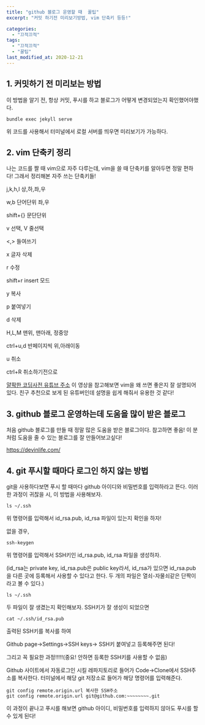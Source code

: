 ```yaml
---
title: "github 블로그 운영할 때  꿀팁"
excerpt: "커밋 하기전 미리보기방법, vim 단축키 등등!"

categories:
  - "끄적끄적"
tags:
  - "끄적끄적"
  - "꿀팁"
last_modified_at: 2020-12-21
---
```


## 1. 커밋하기 전 미리보는 방법

이 방법을 알기 전, 항상 커밋,  푸시를 하고 블로그가 어떻게 변경되었는지 확인했어야했다.

```
bundle exec jekyll serve
```
위 코드를 사용해서 터미널에서 로컬 서버를 띄우면 미리보기가 가능하다.







## 2. vim 단축키 정리

나는 코드를 짤 때 vim으로 자주 다루는데, vim을 쓸 때 단축키를 알아두면 정말 편하다!
그래서 정리해본 자주 쓰는 단축키들!

j,k,h,l 상,하,좌,우

w,b 단어단위 좌,우

shift+{} 문단단위

v 선택, V 줄선택

<,> 들여쓰기

x 글자 삭제

r 수정 

shift+r insert 모드

y 복사 

p 붙여넣기

d 삭제

H,L,M 맨위, 맨아래, 정중앙

ctrl+u,d 반페이지씩 위,아래이동

u 취소

ctrl+R 취소하기전으로



[얄팍한 코딩사전 유튜브 주소](://www.youtube.com/watch?v=qn1soztN7k4&t=303s) 이 영상을 참고해보면 vim을 왜 쓰면 좋은지 잘 설명되어있다. 친구 추천으로 보게 된 유튜버인데 설명을 쉽게 해줘서 유용한 것 같다!







## 3. github 블로그 운영하는데 도움을 많이 받은 블로그

처음 github 블로그를 만들 때 정말 많은 도움을 받은 블로그이다.
참고하면 좋음! 이 분처럼 도움을 줄 수 있는 블로그를 잘 만들어보고싶다!

<https://devinlife.com/>







## 4. git 푸시할 때마다 로그인 하지 않는 방법

git을 사용하다보면 푸시 할 때마다 github 아이디와 비밀번호를 입력하라고 뜬다.
이러한 과정이 귀찮을 시, 이 방법을 사용해보자.

```
ls ~/.ssh
```
위 명령어를 입력해서 id_rsa.pub, id_rsa 파일이 있는지 확인을 하자!

없을 경우, 
```
ssh-keygen
```
위 명령어를 입력해서 SSH키인 id_rsa.pub, id_rsa 파일을 생성하자.

(id_rsa는 private key, id_rsa.pub은 public key라서, id_rsa가 있으면 id_rsa.pub을 다른 곳에 등록해서 사용할 수 있다고 한다. 두 개의 파일은 열쇠-자물쇠같은 단짝이라고 볼 수 있다.)


```
ls ~/.ssh
```
두 파일이 잘 생겼는지 확인해보자.
SSH키가 잘 생성이 되었으면 

```
cat ~/.ssh/id_rsa.pub
```
출력된 SSH키를 복사를 하여 

Github page->Settings->SSH keys-> SSH키 붙여넣고 등록해주면 된다!



그리고 꼭 필요한 과정!!!!!(중요! 안하면 등록한 SSH키를 사용할 수 없음)

Github 사이트에서 자동로그인 시킬 레파지토리로 들어가 Code->Clone에서 SSH주소를 복사한다.
터미널에서 해당 git 저장소로 들어가 해당 명령어를 입력해준다.
```
git config remote.origin.url 복사한 SSH주소
git config remote.origin.url git@github.com:~~~~~~~~.git
```

이 과정이 끝나고 푸시를 해보면 github 아이디, 비밀번호를 입력하지 않아도 푸시를 할 수 있게 된다!
